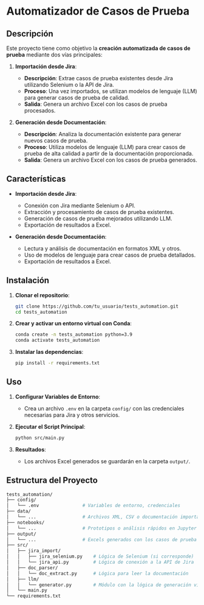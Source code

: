# Automatizador de Casos de Prueba

## Descripción

Este proyecto tiene como objetivo la **creación automatizada de casos de prueba** mediante dos vías principales:

1. **Importación desde Jira**: 
   - **Descripción**: Extrae casos de prueba existentes desde Jira utilizando Selenium o la API de Jira.
   - **Proceso**: Una vez importados, se utilizan modelos de lenguaje (LLM) para generar casos de prueba de calidad.
   - **Salida**: Genera un archivo Excel con los casos de prueba procesados.

2. **Generación desde Documentación**: 
   - **Descripción**: Analiza la documentación existente para generar nuevos casos de prueba.
   - **Proceso**: Utiliza modelos de lenguaje (LLM) para crear casos de prueba de alta calidad a partir de la documentación proporcionada.
   - **Salida**: Genera un archivo Excel con los casos de prueba generados.

## Características

- **Importación desde Jira**:
  - Conexión con Jira mediante Selenium o API.
  - Extracción y procesamiento de casos de prueba existentes.
  - Generación de casos de prueba mejorados utilizando LLM.
  - Exportación de resultados a Excel.

- **Generación desde Documentación**:
  - Lectura y análisis de documentación en formatos XML y otros.
  - Uso de modelos de lenguaje para crear casos de prueba detallados.
  - Exportación de resultados a Excel.

## Instalación

1. **Clonar el repositorio**:
    ```bash
    git clone https://github.com/tu_usuario/tests_automation.git
    cd tests_automation
    ```

2. **Crear y activar un entorno virtual con Conda**:
    ```bash
    conda create -n tests_automation python=3.9
    conda activate tests_automation
    ```

3. **Instalar las dependencias**:
    ```bash
    pip install -r requirements.txt
    ```

## Uso

1. **Configurar Variables de Entorno**:
   - Crea un archivo `.env` en la carpeta `config/` con las credenciales necesarias para Jira y otros servicios.

2. **Ejecutar el Script Principal**:
    ```bash
    python src/main.py
    ```

3. **Resultados**:
   - Los archivos Excel generados se guardarán en la carpeta `output/`.

## Estructura del Proyecto

```bash
tests_automation/
├── config/
│   └── .env                # Variables de entorno, credenciales
├── data/
│   └── ...                 # Archivos XML, CSV o documentación importada
├── notebooks/
│   └── ...                 # Prototipos o análisis rápidos en Jupyter
├── output/
│   └── ...                 # Excels generados con los casos de prueba
├── src/
│   ├── jira_import/
│   │   ├── jira_selenium.py    # Lógica de Selenium (si corresponde)
│   │   └── jira_api.py         # Lógica de conexión a la API de Jira
│   ├── doc_parser/
│   │   └── doc_extract.py      # Lógica para leer la documentación
│   ├── llm/
│   │   └── generator.py        # Módulo con la lógica de generación vía LLM
│   └── main.py
└── requirements.txt